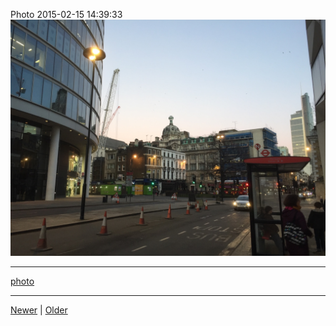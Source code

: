 <!--
title: Photo 2015-02-15 14
date: 2020-06-28T14:43:49.661Z
tags: photo
-->


Photo 2015-02-15 14:39:33
![](111077489147-0.jpg)

<!--BOTTOM-POST-NAVIGATION-->
---

[photo](tag-photo.md)

---

[Newer](111072547477.md) | [Older](111712896787.md)